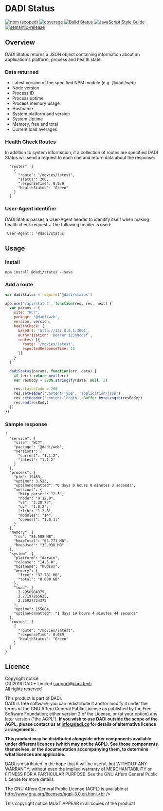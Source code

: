 # DADI Status

[![npm (scoped)](https://img.shields.io/npm/v/@dadi/status.svg?maxAge=10800&style=flat-square)](https://www.npmjs.com/package/@dadi/status)
[![coverage](https://img.shields.io/badge/coverage-100%25-brightgreen.svg?style=flat-square)](https://github.com/dadi/status)
[![Build Status](https://travis-ci.org/dadi/status.svg?branch=master)](https://travis-ci.org/dadi/status)
[![JavaScript Style Guide](https://img.shields.io/badge/code%20style-standard-brightgreen.svg?style=flat-square)](http://standardjs.com/)
[![semantic-release](https://img.shields.io/badge/%20%20%F0%9F%93%A6%F0%9F%9A%80-semantic--release-e10079.svg?style=flat-square)](https://github.com/semantic-release/semantic-release)

## Overview

DADI Status returns a JSON object containing information about an application's platform, process and health state.

### Data returned

* Latest version of the specified NPM module (e.g. @dadi/web)
* Node version
* Process ID
* Process uptime
* Process memory usage
* Hostname
* System platform and version
* System Uptime
* Memory, free and total
* Current load averages

### Health Check Routes

In addition to system information, if a collection of routes are specified DADI Status will send a request to each
one and return data about the response:

```
  "routes": [
    {
      "route": "/movies/latest",
      "status": 200,
      "responseTime": 0.039,
      "healthStatus": "Green"
    }
  ]
```

### User-Agent identifier

DADI Status passes a User-Agent header to idenitify itself when making health check requests. The following header is used:

```
'User-Agent': '@dadi/status'
```

## Usage

### Install

```
npm install @dadi/status --save
```

### Add a route

```js
var dadiStatus = require('@dadi/status')

app.use('/api/status', function(req, res, next) {
  var params = {
    site: "WC?",
    package: '@dadi/web',
    version: version,
    healthCheck: {
      baseUrl: 'http://127.0.0.1:3001',
      authorization: 'Bearer 123abcdef',
      routes: [{
        route: '/movies/latest',
        expectedResponseTime: 10
      }]
    }
  }

  dadiStatus(params, function(err, data) {
    if (err) return next(err)
    var resBody = JSON.stringify(data, null, 2)

    res.statusCode = 200
    res.setHeader('Content-Type', 'application/json')
    res.setHeader('content-length', Buffer.byteLength(resBody))
    res.end(resBody)
  })
})
```

### Sample response

```
{
  "service": {
    "site": "WC?",
    "package": "@dadi/web",
    "versions": {
      "current": "1.1.2",
      "latest": "1.1.2"
    }
  },
  "process": {
    "pid": 19463,
    "uptime": 3.523,
    "uptimeFormatted": "0 days 0 hours 0 minutes 3 seconds",
    "versions": {
      "http_parser": "2.3",
      "node": "0.12.0",
      "v8": "3.28.73",
      "uv": "1.0.2",
      "zlib": "1.2.8",
      "modules": "14",
      "openssl": "1.0.1l"
    }
  },
  "memory": {
    "rss": "86.508 MB",
    "heapTotal": "65.771 MB",
    "heapUsed": "32.938 MB"
  },
  "system": {
    "platform": "darwin",
    "release": "14.5.0",
    "hostname": "hudson",
    "memory": {
      "free": "37.781 MB",
      "total": "8.000 GB"
    },
    "load": [
      2.2958984375,
      2.27197265625,
      2.25927734375
    ],
    "uptime": 155084,
    "uptimeFormatted": "1 days 19 hours 4 minutes 44 seconds"
  },
  "routes": [
    {
      "route": "/movies/latest",
      "responseTime": 0.039,
      "healthStatus": "Green"
    }
  ]
}
```

## Licence

Copyright notice<br />
(C) 2016 DADI+ Limited <support@dadi.tech><br />
All rights reserved

This product is part of DADI.<br />
DADI is free software; you can redistribute it and/or modify
it under the terms of the GNU Affero General Public License as
published by the Free Software Foundation; either version 2 of
the License, or (at your option) any later version ("the AGPL").
**If you wish to use DADI outside the scope of the AGPL, please
contact us at info@dadi.co for details of alternative licence
arrangements.**

**This product may be distributed alongside other components
available under different licences (which may not be AGPL). See
those components themselves, or the documentation accompanying
them, to determine what licences are applicable.**

DADI is distributed in the hope that it will be useful,
but WITHOUT ANY WARRANTY; without even the implied warranty of
MERCHANTABILITY or FITNESS FOR A PARTICULAR PURPOSE.  See the
GNU Affero General Public License for more details.

The GNU Affero General Public License (AGPL) is available at
http://www.gnu.org/licenses/agpl-3.0.en.html.<br />

This copyright notice MUST APPEAR in all copies of the product!
